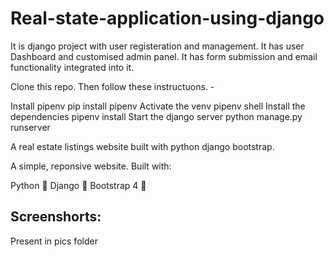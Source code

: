 # Real-state-application-using-django

It is django project with user registeration and management. It has user Dashboard and customised admin panel. It has form submission and email functionality integrated into it.


Clone this repo. Then follow these instructuons. -

Install pipenv
pip install pipenv
Activate the venv
pipenv shell
Install the dependencies
pipenv install
Start the django server
python manage.py runserver




A real estate listings website built with python django bootstrap.

A simple, reponsive website. Built with:

Python 🐍
Django 🎸
Bootstrap 4 🌈


## Screenshorts:
Present in pics folder


